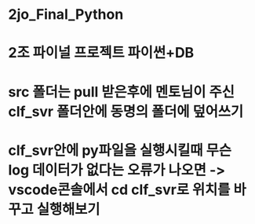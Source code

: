 # 2jo_Final_Python
# 2조 파이널 프로젝트 파이썬+DB
# src 폴더는 pull 받은후에 멘토님이 주신 clf_svr 폴더안에 동명의 폴더에 덮어쓰기
# clf_svr안에 py파일을 실행시킬때 무슨 log 데이터가 없다는 오류가 나오면 -> vscode콘솔에서 cd clf_svr로 위치를 바꾸고 실행해보기
